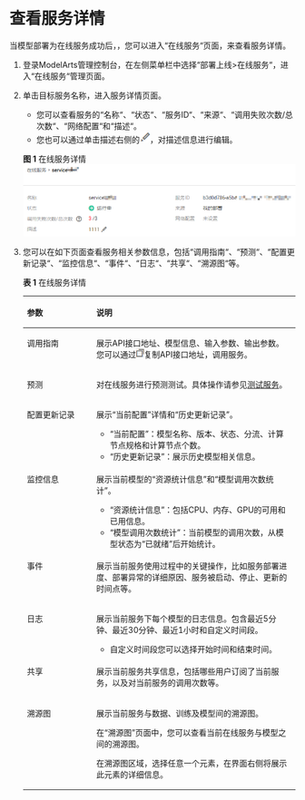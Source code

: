 # 查看服务详情<a name="modelarts_23_0061"></a>

当模型部署为在线服务成功后，，您可以进入“在线服务“页面，来查看服务详情。

1.  登录ModelArts管理控制台，在左侧菜单栏中选择“部署上线\>在线服务“，进入“在线服务“管理页面。
2.  单击目标服务名称，进入服务详情页面。

    -   您可以查看服务的“名称“、“状态“、“服务ID“、“来源“、“调用失败次数/总次数“、“网络配置“和“描述“。
    -   您也可以通过单击描述右侧的![](figures/zh-cn_image_0172680965.png)，对描述信息进行编辑。

    **图 1**  在线服务详情<a name="fig949315272199"></a>  
    ![](figures/在线服务详情.png "在线服务详情")

3.  您可以在如下页面查看服务相关参数信息，包括“调用指南“、“预测“、“配置更新记录“、“监控信息“、“事件“、“日志“、“共享“、“溯源图“等。

    **表 1**  在线服务详情

    <a name="table62441712183917"></a>
    <table><thead align="left"><tr id="row192441612203917"><th class="cellrowborder" valign="top" width="25.47%" id="mcps1.2.3.1.1"><p id="p19244812153916"><a name="p19244812153916"></a><a name="p19244812153916"></a>参数</p>
    </th>
    <th class="cellrowborder" valign="top" width="74.53%" id="mcps1.2.3.1.2"><p id="p2244712163916"><a name="p2244712163916"></a><a name="p2244712163916"></a>说明</p>
    </th>
    </tr>
    </thead>
    <tbody><tr id="row1824431253918"><td class="cellrowborder" valign="top" width="25.47%" headers="mcps1.2.3.1.1 "><p id="p14244312133911"><a name="p14244312133911"></a><a name="p14244312133911"></a>调用指南</p>
    </td>
    <td class="cellrowborder" valign="top" width="74.53%" headers="mcps1.2.3.1.2 "><p id="p15244101211399"><a name="p15244101211399"></a><a name="p15244101211399"></a>展示API接口地址、模型信息、输入参数、输出参数。您可以通过<a name="image958013525469"></a><a name="image958013525469"></a><span><img id="image958013525469" src="figures/zh-cn_image_0172681574.png"></span>复制API接口地址，调用服务。</p>
    </td>
    </tr>
    <tr id="row1024431211397"><td class="cellrowborder" valign="top" width="25.47%" headers="mcps1.2.3.1.1 "><p id="p624415125392"><a name="p624415125392"></a><a name="p624415125392"></a>预测</p>
    </td>
    <td class="cellrowborder" valign="top" width="74.53%" headers="mcps1.2.3.1.2 "><p id="p1624571243913"><a name="p1624571243913"></a><a name="p1624571243913"></a>对在线服务进行预测测试。具体操作请参见<a href="测试服务.md">测试服务</a>。</p>
    </td>
    </tr>
    <tr id="row524521233916"><td class="cellrowborder" valign="top" width="25.47%" headers="mcps1.2.3.1.1 "><p id="p3245191263911"><a name="p3245191263911"></a><a name="p3245191263911"></a>配置更新记录</p>
    </td>
    <td class="cellrowborder" valign="top" width="74.53%" headers="mcps1.2.3.1.2 "><p id="p18245151219399"><a name="p18245151219399"></a><a name="p18245151219399"></a>展示<span class="parmname" id="parmname165071635124915"><a name="parmname165071635124915"></a><a name="parmname165071635124915"></a>“当前配置”</span>详情和<span class="parmname" id="parmname4966123934919"><a name="parmname4966123934919"></a><a name="parmname4966123934919"></a>“历史更新记录”</span>。</p>
    <a name="ul159717196486"></a><a name="ul159717196486"></a><ul id="ul159717196486"><li><span class="parmname" id="parmname3953153514484"><a name="parmname3953153514484"></a><a name="parmname3953153514484"></a>“当前配置”</span>：模型名称、版本、状态、分流、计算节点规格和计算节点个数。</li><li><span class="parmname" id="parmname35171921134912"><a name="parmname35171921134912"></a><a name="parmname35171921134912"></a>“历史更新记录”</span>：展示历史模型相关信息。</li></ul>
    </td>
    </tr>
    <tr id="row52459125399"><td class="cellrowborder" valign="top" width="25.47%" headers="mcps1.2.3.1.1 "><p id="p824531210394"><a name="p824531210394"></a><a name="p824531210394"></a>监控信息</p>
    </td>
    <td class="cellrowborder" valign="top" width="74.53%" headers="mcps1.2.3.1.2 "><p id="p362281735210"><a name="p362281735210"></a><a name="p362281735210"></a>展示当前模型的<span class="parmname" id="parmname66225177522"><a name="parmname66225177522"></a><a name="parmname66225177522"></a>“资源统计信息”</span>和<span class="parmname" id="parmname462261715523"><a name="parmname462261715523"></a><a name="parmname462261715523"></a>“模型调用次数统计”</span>。</p>
    <a name="ul12345215524"></a><a name="ul12345215524"></a><ul id="ul12345215524"><li><span class="parmname" id="parmname183765955314"><a name="parmname183765955314"></a><a name="parmname183765955314"></a>“资源统计信息”</span>：包括CPU、内存、GPU的可用和已用信息。</li><li><span class="parmname" id="parmname128575154534"><a name="parmname128575154534"></a><a name="parmname128575154534"></a>“模型调用次数统计”</span>：当前模型的调用次数，从模型状态为“已就绪”后开始统计。</li></ul>
    </td>
    </tr>
    <tr id="row112141948102817"><td class="cellrowborder" valign="top" width="25.47%" headers="mcps1.2.3.1.1 "><p id="p121514882813"><a name="p121514882813"></a><a name="p121514882813"></a>事件</p>
    </td>
    <td class="cellrowborder" valign="top" width="74.53%" headers="mcps1.2.3.1.2 "><p id="p9215144892817"><a name="p9215144892817"></a><a name="p9215144892817"></a>展示当前服务使用过程中的关键操作，比如服务部署进度、部署异常的详细原因、服务被启动、停止、更新的时间点等。</p>
    </td>
    </tr>
    <tr id="row5245101211398"><td class="cellrowborder" valign="top" width="25.47%" headers="mcps1.2.3.1.1 "><p id="p8245131217395"><a name="p8245131217395"></a><a name="p8245131217395"></a>日志</p>
    </td>
    <td class="cellrowborder" valign="top" width="74.53%" headers="mcps1.2.3.1.2 "><p id="p52461512113918"><a name="p52461512113918"></a><a name="p52461512113918"></a>展示当前服务下每个模型的日志信息。包含最近5分钟、最近30分钟、最近1小时和自定义时间段。</p>
    <a name="ul19599121111553"></a><a name="ul19599121111553"></a><ul id="ul19599121111553"><li>自定义时间段您可以选择开始时间和结束时间。</li></ul>
    </td>
    </tr>
    <tr id="row82467126395"><td class="cellrowborder" valign="top" width="25.47%" headers="mcps1.2.3.1.1 "><p id="p32469125395"><a name="p32469125395"></a><a name="p32469125395"></a>共享</p>
    </td>
    <td class="cellrowborder" valign="top" width="74.53%" headers="mcps1.2.3.1.2 "><p id="p824621215397"><a name="p824621215397"></a><a name="p824621215397"></a>展示当前服务共享信息，包括哪些用户订阅了当前服务，以及对当前服务的调用次数等。</p>
    </td>
    </tr>
    <tr id="row724621263912"><td class="cellrowborder" valign="top" width="25.47%" headers="mcps1.2.3.1.1 "><p id="p17246101212393"><a name="p17246101212393"></a><a name="p17246101212393"></a>溯源图</p>
    </td>
    <td class="cellrowborder" valign="top" width="74.53%" headers="mcps1.2.3.1.2 "><p id="p82471412163917"><a name="p82471412163917"></a><a name="p82471412163917"></a>展示当前服务与数据、训练及模型间的溯源图。</p>
    <p id="p10174185516257"><a name="p10174185516257"></a><a name="p10174185516257"></a>在<span class="wintitle" id="wintitle810119245479"><a name="wintitle810119245479"></a><a name="wintitle810119245479"></a>“溯源图”</span>页面中，您可以查看当前在线服务与模型之间的溯源图。</p>
    <p id="p3130102414485"><a name="p3130102414485"></a><a name="p3130102414485"></a>在溯源图区域，选择任意一个元素，在界面右侧将展示此元素的详细信息。</p>
    </td>
    </tr>
    </tbody>
    </table>


